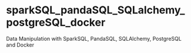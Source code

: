 # sparkSQL_pandaSQL_SQLalchemy_postgreSQL_docker
 Data Manipulation with SparkSQL, PandaSQL, SQLAlchemy, PostgreSQL and Docker
